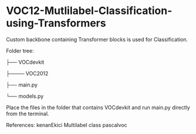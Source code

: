 # VOC12-Mutlilabel-Classification-using-Transformers

Custom backbone containing Transformer blocks is used for Classification.

Folder tree:

├── VOCdevkit

├──── VOC2012

├── main.py

└── models.py


Place the files in the folder that contains VOCdevkit and run main.py directly from the terminal.

References: kenanEkici Multilabel class pascalvoc

